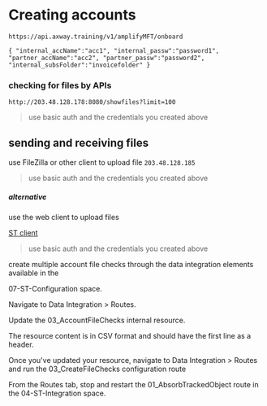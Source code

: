 # Creating accounts

`https://api.axway.training/v1/amplifyMFT/onboard`

`{
                "internal_accName":"acc1",
                "internal_passw":"password1",
                "partner_accName":"acc2",
                "partner_passw":"password2",
                "internal_subsFolder":"invoicefolder"
}`

### checking for files by APIs
`http://203.48.128.178:8080/showfiles?limit=100`
> use basic auth and the credentials you created above

## sending and receiving files

use FileZilla or other client to upload file 
`203.48.128.185`
> use basic auth and the credentials you created above

##### alternative
use the web client to upload files

[ST client](https://203.48.128.185/)
> use basic auth and the credentials you created above


create multiple account file checks through the data integration elements available in the 

07-ST-Configuration space.

Navigate to Data Integration > Routes. 

Update the 03_AccountFileChecks internal resource.

The resource content is in CSV format and should have the first line as a header.

Once you've updated your resource, navigate to Data Integration > Routes and run the  03_CreateFileChecks configuration route

From the Routes tab,  stop and restart the 01_AbsorbTrackedObject route in the 04-ST-Integration space.




